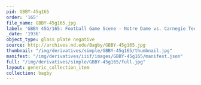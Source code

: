```yaml
---
pid: GBBY-45g165
order: '165'
file_name: GBBY-45g165.jpg
label: 'GBBY 45G/165: Football Game Scene - Notre Dame vs. Carnegie Tech - 1936'
_date: '1936'
object_type: glass plate negative
source: http://archives.nd.edu/Bagby/GBBY-45g165.jpg
thumbnail: "/img/derivatives/simple/GBBY-45g165/thumbnail.jpg"
manifest: "/img/derivatives/iiif/images/GBBY-45g165/manifest.json"
full: "/img/derivatives/simple/GBBY-45g165/full.jpg"
layout: generic_collection_item
collection: bagby
---
```


